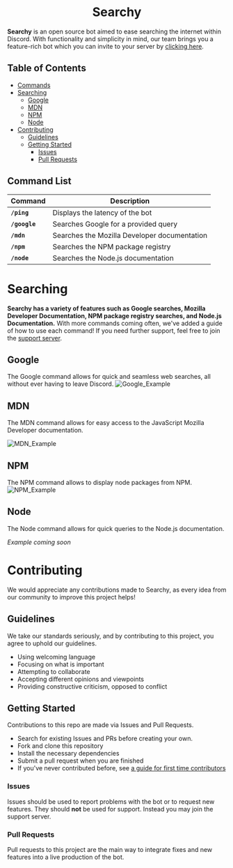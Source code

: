 
  
<h1 align="center">Searchy</h1>

**Searchy** is an open source bot aimed to ease searching the internet within Discord. With functionality and simplicity in mind, our team brings you a feature-rich bot which you can invite to your server by [clicking here](https://discord.com/api/oauth2/authorize?client_id=856995431611367424&permissions=379968&scope=bot%20applications.commands).

<h2>Table of Contents</h3>

- [Commands](#command-list)
- [Searching](#searching)
  - [Google](#google)
  - [MDN](#mdn)
  - [NPM](#npm)
  - [Node](#node)
- [Contributing](#contributing)
  - [Guidelines](#guidelines)
  - [Getting Started](#getting-started)
	  - [Issues](#issues)
	  - [Pull Requests](#pull-requests)



## Command List

Command|Description
-|-
**`/ping`**| Displays the latency of the bot
**`/google`**| Searches Google for a provided query
**`/mdn`**| Searches the Mozilla Developer documentation
**`/npm`**| Searches the NPM package registry
**`/node`**| Searches the Node.js documentation

# Searching

**Searchy has a variety of features such as Google searches, Mozilla Developer Documentation, NPM package registry searches, and Node.js Documentation.** With more commands coming often, we've added a guide of how to use each command! If you need further support, feel free to join the [support server](https://discord.gg/XbqTeXgz8Z).

## Google

The Google command allows for quick and seamless web searches, all without ever having to leave Discord.
![Google_Example](https://cdn.discordapp.com/attachments/741057475960373259/857770944751206440/unknown.png)

## MDN

The MDN command allows for easy access to the JavaScript Mozilla Developer documentation.

![MDN_Example](https://cdn.discordapp.com/attachments/741057475960373259/857771268178837574/unknown.png)

## NPM

The NPM command allows to display node packages from NPM.
![NPM_Example](https://cdn.discordapp.com/attachments/741057475960373259/857771110229606450/unknown.png)

## Node

The Node command allows for quick queries to the Node.js documentation.

*Example coming soon*

# Contributing

We would appreciate any contributions made to Searchy, as every idea from our community to improve this project helps!

## Guidelines

We take our standards seriously, and by contributing to this project, you agree to uphold our guidelines.

- Using welcoming language
- Focusing on what is important
- Attempting to collaborate
- Accepting different opinions and viewpoints
- Providing constructive criticism, opposed to conflict

## Getting Started

Contributions to this repo are made via Issues and Pull Requests. 

- Search for existing Issues and PRs before creating your own.
- Fork and clone this repository 
- Install the necessary dependencies 
- Submit a pull request when you are finished
- If you've never contributed before, see [a guide for first time contributors](https://github.com/firstcontributions/first-contributions/blob/master/README.md)

### Issues

Issues should be used to report problems with the bot or to request new features. They should **not** be used for support. Instead you may join the support server.

### Pull Requests

Pull requests to this project are the main way to integrate fixes and new features into a live production of the bot.
